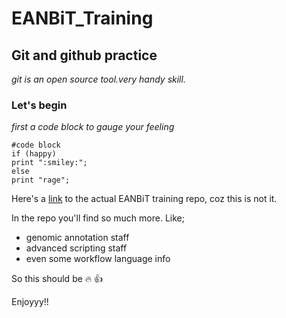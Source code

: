 # EANBiT_Training
## Git and github practice
*git is an open source tool.very handy skill.*
### Let's begin

*first a code block to gauge your feeling*

```
#code block
if (happy)
print ":smiley:";
else
print "rage";
```

Here's a [link](https://github.com/eanbit-rt2019) to the actual EANBiT training repo, coz this is not it.

In the repo you'll find so much more. Like;
- genomic annotation staff
- advanced scripting staff
- even some workflow language info

So this should be :fire: :+1:

Enjoyyy!!

